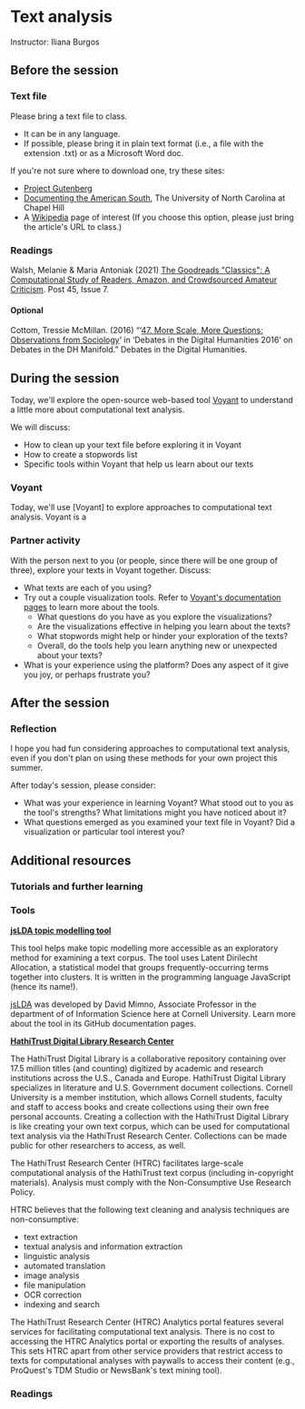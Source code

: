 # Text analysis
Instructor: Iliana Burgos

## Before the session

### Text file

Please bring a text file to class. 
* It can be in any language. 
* If possible, please bring it in plain text format (i.e., a file with the extension .txt) or as a Microsoft Word doc. 

If you're not sure where to download one, try these sites:

* [Project Gutenberg](https://www.gutenberg.org/)
* [Documenting the American South](https://docsouth.unc.edu/docsouthdata/), The University of North Carolina at Chapel Hill
* A [Wikipedia](https://www.wikipedia.org) page of interest (If you choose this option, please just bring the article's URL to class.)


### Readings

Walsh, Melanie & Maria Antoniak (2021) [The Goodreads "Classics": A Computational Study of Readers, Amazon, and Crowdsourced Amateur Criticism](https://post45.org/2021/04/the-goodreads-classics-a-computational-study-of-readers-amazon-and-crowdsourced-amateur-criticism/). Post 45, Issue 7.

#### Optional

Cottom, Tressie McMillan. (2016) “‘[47. More Scale, More Questions: Observations from Sociology](https://dhdebates.gc.cuny.edu/read/untitled/section/55e48b34-543a-41f7-97c9-8c8643bf8844#ch47)’ in ‘Debates in the Digital Humanities 2016’ on Debates in the DH Manifold.” Debates in the Digital Humanities. 

## During the session

Today, we'll explore the open-source web-based tool [Voyant](https://voyant-tools.org) to understand a little more about computational text analysis. 

We will discuss:
* How to clean up your text file before exploring it in Voyant
* How to create a stopwords list
* Specific tools within Voyant that help us learn about our texts

### Voyant
Today, we'll use [Voyant] to explore approaches to computational text analysis. Voyant is a

### Partner activity
With the person next to you (or people, since there will be one group of three), explore your texts in Voyant together. Discuss:
* What texts are each of you using?
* Try out a couple visualization tools. Refer to [Voyant's documentation pages](https://voyant-tools.org/docs/#!/guide/start) to learn more about the tools.
  * What questions do you have as you explore the visualizations?
  * Are the visualizations effective in helping you learn about the texts?
  * What stopwords might help or hinder your exploration of the texts?
  * Overall, do the tools help you learn anything new or unexpected about your texts?
* What is your experience using the platform? Does any aspect of it give you joy, or perhaps frustrate you?

## After the session

### Reflection
I hope you had fun considering approaches to computational text analysis, even if you don't plan on using these methods for your own project this summer. 

After today's session, please consider:
* What was your experience in learning Voyant? What stood out to you as the tool's strengths? What limitations might you have noticed about it?
* What questions emerged as you examined your text file in Voyant? Did a visualization or particular tool interest you?


## Additional resources

### Tutorials and further learning

### Tools

<b> [jsLDA topic modelling tool](https://mimno.infosci.cornell.edu/jsLDA/jslda.html) </b>

This tool helps make topic modelling more accessible as an exploratory method for examining a text corpus. The tool uses Latent Dirilecht Allocation, a statistical model that groups frequently-occurring terms together into clusters. It is written in the programming language JavaScript (hence its name!). 

[jsLDA](https://github.com/mimno/jsLDA) was developed by David Mimno, Associate Professor in the department of of Information Science here at Cornell University. Learn more about the tool in its GitHub documentation pages.

<b> [HathiTrust Digital Library Research Center](https://analytics.hathitrust.org) </b>

The HathiTrust Digital Library is a collaborative repository containing over 17.5 million titles (and counting) digitized by academic and research institutions across the U.S., Canada and Europe. HathiTrust Digital Library specializes in literature and U.S. Government document collections. Cornell University is a member institution, which allows Cornell students, faculty and staff to access books and create collections using their own free personal accounts. Creating a collection with the HathiTrust Digital Library is like creating your own text corpus, which can be used for computational text analysis via the HathiTrust Research Center. Collections can be made public for other researchers to access, as well. 

The HathiTrust Research Center (HTRC) facilitates large-scale computational analysis of the HathiTrust text corpus (including in-copyright materials). Analysis must comply with the Non-Consumptive Use Research Policy.  

HTRC believes that the following text cleaning and analysis techniques are non-consumptive:

* text extraction
* textual analysis and information extraction
* linguistic analysis
* automated translation
* image analysis
* file manipulation
* OCR correction
* indexing and search

The HathiTrust Research Center (HTRC) Analytics portal features several services for facilitating computational text analysis. There is no cost to accessing the HTRC Analytics portal or exporting the results of analyses. This sets HTRC apart from other service providers that restrict access to texts for computational analyses with paywalls to access their content (e.g., ProQuest's TDM Studio or NewsBank's text mining tool). 


### Readings


